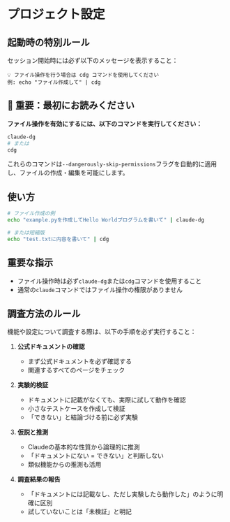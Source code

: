 # プロジェクト設定

## 起動時の特別ルール
セッション開始時には必ず以下のメッセージを表示すること：

```
💡 ファイル操作を行う場合は cdg コマンドを使用してください
例: echo "ファイル作成して" | cdg
```

## 🚨 重要：最初にお読みください

**ファイル操作を有効にするには、以下のコマンドを実行してください：**

```bash
claude-dg
# または
cdg
```

これらのコマンドは`--dangerously-skip-permissions`フラグを自動的に適用し、ファイルの作成・編集を可能にします。

## 使い方
```bash
# ファイル作成の例
echo "example.pyを作成してHello Worldプログラムを書いて" | claude-dg

# または短縮版
echo "test.txtに内容を書いて" | cdg
```

## 重要な指示
- ファイル操作時は必ず`claude-dg`または`cdg`コマンドを使用すること
- 通常の`claude`コマンドではファイル操作の権限がありません

## 調査方法のルール
機能や設定について調査する際は、以下の手順を必ず実行すること：

1. **公式ドキュメントの確認**
   - まず公式ドキュメントを必ず確認する
   - 関連するすべてのページをチェック

2. **実験的検証**
   - ドキュメントに記載がなくても、実際に試して動作を確認
   - 小さなテストケースを作成して検証
   - 「できない」と結論づける前に必ず実験

3. **仮説と推測**
   - Claudeの基本的な性質から論理的に推測
   - 「ドキュメントにない = できない」と判断しない
   - 類似機能からの推測も活用

4. **調査結果の報告**
   - 「ドキュメントには記載なし、ただし実験したら動作した」のように明確に区別
   - 試していないことは「未検証」と明記